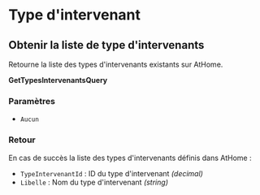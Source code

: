 # Type d'intervenant

## Obtenir la liste de type d'intervenants

Retourne la liste des types d'intervenants existants sur AtHome.

**GetTypesIntervenantsQuery**

### Paramètres

- `Aucun`

### Retour

En cas de succès la liste des types d'intervenants définis dans AtHome :

- `TypeIntervenantId` : ID du type d'intervenant *(decimal)*
- `Libelle` : Nom du type d'intervenant *(string)*